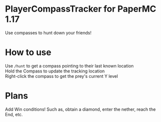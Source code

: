 # PlayerCompassTracker for PaperMC 1.17
Use compasses to hunt down your friends!

# How to use
Use `/hunt` to get a compass pointing to their last known location  
Hold the Compass to update the tracking location  
Right-click the compass to get the prey's current Y level

# Plans
Add Win conditions! Such as, obtain a diamond, enter the nether, reach the End, etc.

